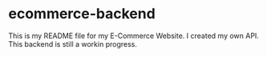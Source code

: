 # ecommerce-backend

This is my README file for my E-Commerce Website. I created my own API. This backend is still a workin progress.
